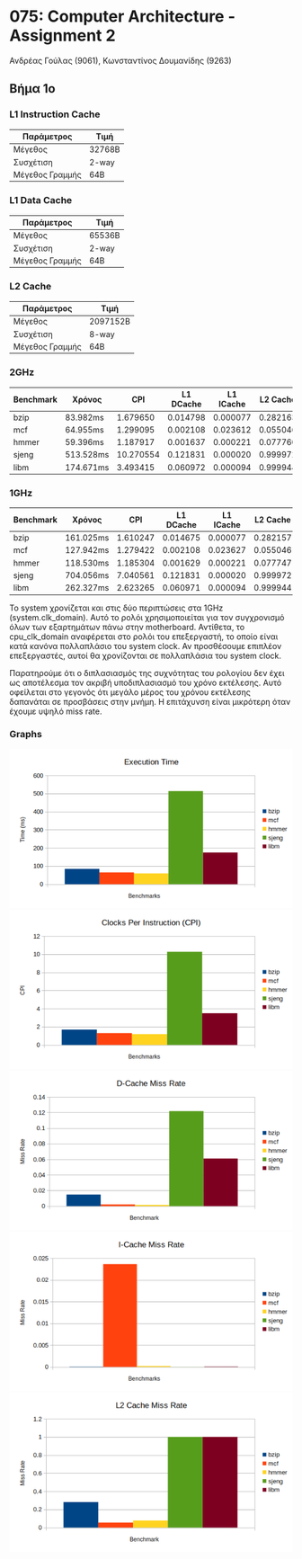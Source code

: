 # 075: Computer Architecture - Assignment 2

Ανδρέας Γούλας (9061), Κωνσταντίνος Δουμανίδης (9263)

## Βήμα 1ο

### L1 Instruction Cache

Παράμετρος     |Τιμή
---------------|------
Μέγεθος        |32768B
Συσχέτιση      |2-way
Μέγεθος Γραμμής|64B

### L1 Data Cache

Παράμετρος     |Τιμή
---------------|------
Μέγεθος        |65536B
Συσχέτιση      |2-way
Μέγεθος Γραμμής|64B

### L2 Cache

Παράμετρος     |Τιμή
---------------|--------
Μέγεθος        |2097152B
Συσχέτιση      |8-way
Μέγεθος Γραμμής|64B

### 2GHz

Benchmark|Χρόνος   |CPI      |L1 DCache|L1 ICache|L2 Cache
---------|---------|---------|---------|---------|--------
bzip     |83.982ms |1.679650 |0.014798 |0.000077 |0.282163
mcf      |64.955ms |1.299095 |0.002108 |0.023612 |0.055046
hmmer    |59.396ms |1.187917 |0.001637 |0.000221 |0.077760
sjeng    |513.528ms|10.270554|0.121831 |0.000020 |0.999972
libm     |174.671ms|3.493415 |0.060972 |0.000094 |0.999944

### 1GHz

Benchmark|Χρόνος   |CPI     |L1 DCache|L1 ICache|L2 Cache
---------|---------|--------|---------|---------|--------
bzip     |161.025ms|1.610247|0.014675 |0.000077 |0.282157
mcf      |127.942ms|1.279422|0.002108 |0.023627 |0.055046
hmmer    |118.530ms|1.185304| 0.001629| 0.000221|0.077747
sjeng    |704.056ms|7.040561| 0.121831| 0.000020|0.999972
libm     |262.327ms|2.623265|0.060971 |0.000094 |0.999944

Το system χρονίζεται και στις δύο περιπτώσεις στα 1GHz (system.clk_domain).
Αυτό το ρολόι χρησιμοποιείται για τον συγχρονισμό όλων των εξαρτημάτων πάνω
στην motherboard. Αντίθετα, το cpu_clk_domain αναφέρεται στο ρολόι του
επεξεργαστή, το οποίο είναι κατά κανόνα πολλαπλάσιο του system clock. Αν
προσθέσουμε επιπλέον επεξεργαστές, αυτοί θα χρονίζονται σε πολλαπλάσια του
system clock.

Παρατηρούμε ότι ο διπλασιασμός της συχνότητας του ρολογίου δεν έχει ως
αποτέλεσμα τον ακριβή υποδιπλασιασμό του χρόνο εκτέλεσης. Αυτό οφείλεται στο
γεγονός ότι μεγάλο μέρος του χρόνου εκτέλεσης δαπανάται σε προσβάσεις στην
μνήμη. Η επιτάχυνση είναι μικρότερη όταν έχουμε υψηλό miss rate.

### Graphs
![Execution Time](/img/step1_exec_time.png)
![CPI](/img/step1_CPI.png)
![D-Cache Miss Rate](/img/step1_dcache.png)
![I-Cache Miss Rate](/img/step1_icache.png)
![L2 Cache Miss Rate](/img/step1_l2.png)

